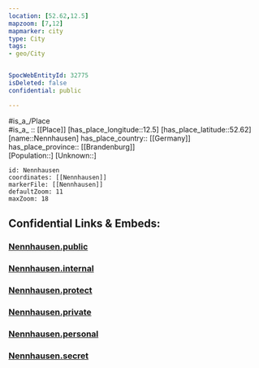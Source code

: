 ```yaml
---
location: [52.62,12.5] 
mapzoom: [7,12] 
mapmarker: city 
type: City
tags:
- geo/City


SpocWebEntityId: 32775
isDeleted: false
confidential: public

---
```

#is_a_/Place  
#is_a_ :: [[Place]] 
[has_place_longitude::12.5] 
[has_place_latitude::52.62] 
[name::Nennhausen] 
has_place_country:: [[Germany]]  
has_place_province:: [[Brandenburg]]  
[Population::] 
[Unknown::] 


```leaflet
id: Nennhausen
coordinates: [[Nennhausen]] 
markerFile: [[Nennhausen]] 
defaultZoom: 11 
maxZoom: 18
```


## Confidential Links & Embeds: 

### [Nennhausen.public](/_public/\Earth\Continent\Europe\Europe~Central\Germany\Germany~East\Brandenburg\counties~Brandenburg\Havelland\cities~HavellandNennhausen.public.md) 

### [Nennhausen.internal](/_internal/\Earth\Continent\Europe\Europe~Central\Germany\Germany~East\Brandenburg\counties~Brandenburg\Havelland\cities~HavellandNennhausen.internal.md) 

### [Nennhausen.protect](/_protect/\Earth\Continent\Europe\Europe~Central\Germany\Germany~East\Brandenburg\counties~Brandenburg\Havelland\cities~HavellandNennhausen.protect.md) 

### [Nennhausen.private](/_private/\Earth\Continent\Europe\Europe~Central\Germany\Germany~East\Brandenburg\counties~Brandenburg\Havelland\cities~HavellandNennhausen.private.md) 

### [Nennhausen.personal](/_personal/\Earth\Continent\Europe\Europe~Central\Germany\Germany~East\Brandenburg\counties~Brandenburg\Havelland\cities~HavellandNennhausen.personal.md) 

### [Nennhausen.secret](/_secret/\Earth\Continent\Europe\Europe~Central\Germany\Germany~East\Brandenburg\counties~Brandenburg\Havelland\cities~HavellandNennhausen.secret.md)

